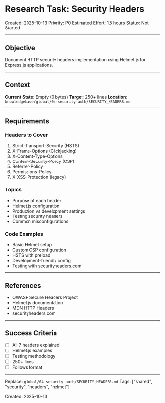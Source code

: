 # Research Task: Security Headers

Created: 2025-10-13
Priority: P0
Estimated Effort: 1.5 hours
Status: Not Started

---

## Objective

Document HTTP security headers implementation using Helmet.js for Express.js applications.

---

## Context

**Current State**: Empty (0 bytes)
**Target**: 250+ lines
**Location**: `knowledgebase/global/04-security-auth/SECURITY_HEADERS.md`

---

## Requirements

### Headers to Cover
1. Strict-Transport-Security (HSTS)
2. X-Frame-Options (Clickjacking)
3. X-Content-Type-Options
4. Content-Security-Policy (CSP)
5. Referrer-Policy
6. Permissions-Policy
7. X-XSS-Protection (legacy)

### Topics
- Purpose of each header
- Helmet.js configuration
- Production vs development settings
- Testing security headers
- Common misconfigurations

### Code Examples
- Basic Helmet setup
- Custom CSP configuration
- HSTS with preload
- Development-friendly config
- Testing with securityheaders.com

---

## References

- OWASP Secure Headers Project
- Helmet.js documentation
- MDN HTTP Headers
- securityheaders.com

---

## Success Criteria

- [ ] All 7 headers explained
- [ ] Helmet.js examples
- [ ] Testing methodology
- [ ] 250+ lines
- [ ] Follows format

---

Replace: `global/04-security-auth/SECURITY_HEADERS.md`
Tags: ["shared", "security", "headers", "helmet"]

Created: 2025-10-13
